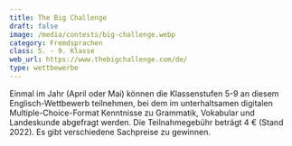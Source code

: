```yaml
---
title: The Big Challenge
draft: false
image: /media/contests/big-challenge.webp
category: Fremdsprachen
class: 5. - 9. Klasse
web_url: https://www.thebigchallenge.com/de/
type: wettbewerbe
---
```

Einmal im Jahr (April oder Mai) können die Klassenstufen 5-9 an diesem Englisch-Wettbewerb teilnehmen, bei dem im unterhaltsamen digitalen Multiple-Choice-Format Kenntnisse zu Grammatik, Vokabular und Landeskunde abgefragt werden. Die Teilnahmegebühr beträgt 4 € (Stand 2022). Es gibt verschiedene Sachpreise zu gewinnen.

